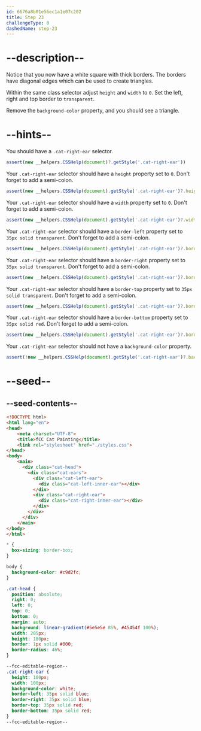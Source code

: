 ```yaml
---
id: 6676a8b01e56ec1a1e07c202
title: Step 23
challengeType: 0
dashedName: step-23
---
```


# --description--

Notice that you now have a white square with thick borders. The borders have diagonal edges which can be used to create triangles.

Within the same class selector adjust `height` and `width` to `0`. Set the left, right and top border to `transparent`.

Remove the `background-color` property, and you should see a triangle.

# --hints--


You should have a `.cat-right-ear` selector.

```js
assert(new __helpers.CSSHelp(document)?.getStyle('.cat-right-ear'))
```

Your `.cat-right-ear` selector should have a `height` property set to `0`. Don't forget to add a semi-colon.

```js
assert(new __helpers.CSSHelp(document).getStyle('.cat-right-ear')?.height == '0px')
```

Your `.cat-right-ear` selector should have a `width` property set to `0`. Don't forget to add a semi-colon.

```js
assert(new __helpers.CSSHelp(document).getStyle('.cat-right-ear')?.width === '0px')
```

Your `.cat-right-ear` selector should have a `border-left` property set to `35px solid transparent`. Don't forget to add a semi-colon.

```js
assert(new __helpers.CSSHelp(document).getStyle('.cat-right-ear')?.borderLeft === '35px solid transparent')
```

Your `.cat-right-ear` selector should have a `border-right` property set to `35px solid transparent`. Don't forget to add a semi-colon.

```js
assert(new __helpers.CSSHelp(document).getStyle('.cat-right-ear')?.borderRight === '35px solid transparent')
```

Your `.cat-right-ear` selector should have a `border-top` property set to `35px solid transparent`. Don't forget to add a semi-colon.

```js
assert(new __helpers.CSSHelp(document).getStyle('.cat-right-ear')?.borderTop === '35px solid transparent')
```


Your `.cat-right-ear` selector should have a `border-bottom` property set to `35px solid red`. Don't forget to add a semi-colon.

```js
assert(new __helpers.CSSHelp(document).getStyle('.cat-right-ear')?.borderBottom === '35px solid red')
```

Your `.cat-right-ear` selector should not have a `background-color` property.

```js
assert(!new __helpers.CSSHelp(document).getStyle('.cat-right-ear')?.backgroundColor)
```

# --seed--

## --seed-contents--

```html
<!DOCTYPE html>
<html lang="en">
<head>
    <meta charset="UTF-8">
    <title>fCC Cat Painting</title>
    <link rel="stylesheet" href="./styles.css">
</head>
<body>
    <main>
      <div class="cat-head">
        <div class="cat-ears">
          <div class="cat-left-ear">
            <div class="cat-left-inner-ear"></div>
          </div>
          <div class="cat-right-ear">
            <div class="cat-right-inner-ear"></div>
          </div>
        </div>
      </div>
    </main>
</body>
</html>
```

```css
* {
  box-sizing: border-box;
}

body {
  background-color: #c9d2fc;
}

.cat-head {
  position: absolute;
  right: 0;
  left: 0;
  top: 0;
  bottom: 0;
  margin: auto;
  background: linear-gradient(#5e5e5e 85%, #45454f 100%);
  width: 205px;
  height: 180px;
  border: 1px solid #000;
  border-radius: 46%;
}

--fcc-editable-region--
.cat-right-ear {
  height: 100px;
  width: 100px;
  background-color: white;
  border-left: 35px solid blue;
  border-right: 35px solid blue;
  border-top: 35px solid red;
  border-bottom: 35px solid red;
}
--fcc-editable-region--
```

